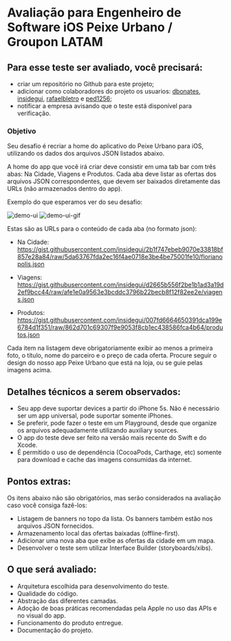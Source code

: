 # Avaliação para Engenheiro de Software iOS Peixe Urbano / Groupon LATAM

## Para esse teste ser avaliado, você precisará:
* criar um repositório no Github para este projeto;
* adicionar como colaboradores do projeto os usuarios: [dbonates](https://github.com/dbonates), [insidegui](https://github.com/insidegui), [rafaelbletro](https://github.com/rafaelbletro) e [ped1256](https://github.com/ped1256);
* notificar a empresa avisando que o teste está disponível para verificação.

### Objetivo

Seu desafio é recriar a home do aplicativo do Peixe Urbano para iOS, utilizando os dados dos arquivos JSON listados abaixo.

A home do app que você irá criar deve consistir em uma tab bar com três abas: Na Cidade, Viagens e Produtos. Cada aba deve listar as ofertas dos arquivos JSON correspondentes, que devem ser baixados diretamente das URLs (não armazenados dentro do app).

Exemplo do que esperamos ver do seu desafio:

![demo-ui](https://f001.backblazeb2.com/file/grtests/demo-ui.jpeg) ![demo-ui-gif](https://f001.backblazeb2.com/file/grtests/demo-ui.gif)

Estas são as URLs para o conteúdo de cada aba (no formato json):

- Na Cidade: https://gist.githubusercontent.com/insidegui/2b1f747ebeb9070e33818bf857e28a84/raw/5da63767fda2ec16f4ae0718e3be4be75001fe10/florianopolis.json

- Viagens: https://gist.githubusercontent.com/insidegui/d2665b556f2be1b1ad3a19d2ef9bcc44/raw/afe1e0a9563e3bcddc3796b22becb8f12f82ee2e/viagens.json

- Produtos: https://gist.githubusercontent.com/insidegui/007fd6664650391dca199e6784d1f351/raw/862d701c69307f9e9053f8cb1ec438586fca4b64/produtos.json

Cada item na listagem deve obrigatoriamente exibir ao menos a primeira foto, o título, nome do parceiro e o preço de cada oferta. Procure seguir o design do nosso app Peixe Urbano que está na loja, ou se guie pelas imagens acima.

## Detalhes técnicos a serem observados:

- Seu app deve suportar devices a partir do iPhone 5s. Não é necessário ser um app universal, pode suportar somente iPhones.
- Se preferir, pode fazer o teste em um Playground, desde que organize os arquivos adequadamente utilizando auxiliary sources.
- O app do teste deve ser feito na versão mais recente do Swift e do Xcode.
- É permitido o uso de dependência (CocoaPods, Carthage, etc) somente para download e cache das imagens consumidas da internet.

## Pontos extras:

Os itens abaixo não são obrigatórios, mas serão considerados na avaliação caso você consiga fazê-los:

- Listagem de banners no topo da lista. Os banners também estão nos arquivos JSON fornecidos.
- Armazenamento local das ofertas baixadas (offline-first).
- Adicionar uma nova aba que exibe as ofertas da cidade em um mapa.
- Desenvolver o teste sem utilizar Interface Builder (storyboards/xibs).


## O que será avaliado:

- Arquitetura escolhida para desenvolvimento do teste.
- Qualidade do código.
- Abstração das diferentes camadas.
- Adoção de boas práticas recomendadas pela Apple no uso das APIs e no visual do app.
- Funcionamento do produto entregue.
- Documentação do projeto.
